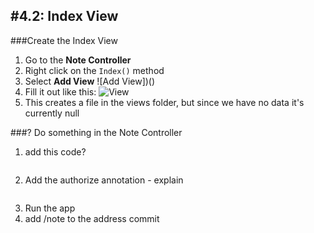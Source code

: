 #4.2: Index View
---
###Create the Index View
1. Go to the **Note Controller**
2. Right click on the `Index()` method
3. Select **Add View**
![Add View])()
4. Fill it out like this:
![View]()
5. This creates a file in the views folder, but since we have no data it's currently null

###? Do something in the Note Controller
1. add this code?
```cs
```
2. Add the authorize annotation - explain
```cs
```
3. Run the app
4. add /note to the address
commit